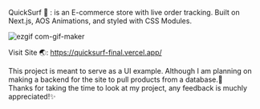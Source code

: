 QuickSurf 🌊 : is an E-commerce store with live order tracking. Built on Next.js, AOS Animations, and styled with CSS Modules.


![ezgif com-gif-maker](https://user-images.githubusercontent.com/68613251/167043328-9530e197-a946-4ff2-8731-4a89e5b786f9.gif)

Visit Site 🌏: https://quicksurf-final.vercel.app/ 

This project is meant to serve as a UI example. Although I am planning on making a 
backend for the site to pull products from a database.💾</br>
Thanks for taking the time to look at my project, any feedback is muchly appreciated!✨



